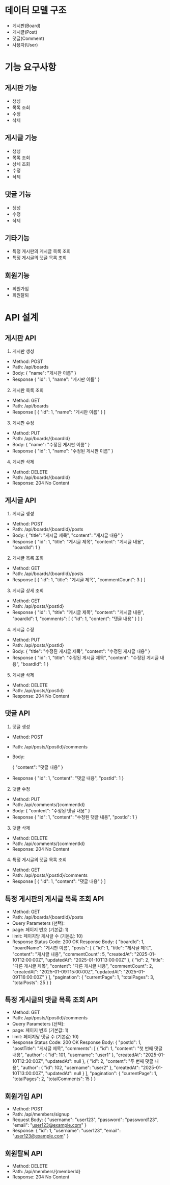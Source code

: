 # 데이터 모델 구조
- 게시판(Board)
- 게시글(Post)
- 댓글(Comment)
- 사용자(User)
# 기능 요구사항
## 게시판 기능
- 생성
- 목록 조회
- 수정
- 삭제
## 게시글 기능
- 생성
- 목록 조회
- 상세 조회
- 수정
- 삭제
## 댓글 기능
- 생성
- 수정
- 삭제

## 기타기능
- 특정 게시판의 게시글 목록 조회
- 특정 게시글의 댓글 목록 조회

## 회원기능
- 회원가입
- 회원탈퇴

# API 설계
## 게시판 API
1. 게시판 생성
- Method: POST
- Path: /api/boards
- Body:
{
"name": "게시판 이름"
}
- Response
{
"id": 1,
"name": "게시판 이름"
}

2. 게시판 목록 조회
- Method: GET
- Path: /api/boards
- Response
[
{
"id": 1,
"name": "게시판 이름"
}
]
3. 게시판 수정
- Method: PUT
- Path: /api/boards/{boardId}
- Body:
{
"name": "수정된 게시판 이름"
}
- Response
{
"id": 1,
"name": "수정된 게시판 이름"
}
4. 게시판 삭제
- Method: DELETE
- Path: /api/boards/{boardId}
- Response: 204 No Content

## 게시글 API
1. 게시글 생성
- Method: POST
- Path: /api/boards/{boardId}/posts
- Body:
{
"title": "게시글 제목",
"content": "게시글 내용"
}
- Response
{
"id": 1,
"title": "게시글 제목",
"content": "게시글 내용",
"boardId": 1
}
2. 게시글 목록 조회
- Method: GET
- Path: /api/boards/{boardId}/posts
- Response
[
{
"id": 1,
"title": "게시글 제목",
"commentCount": 3
}
]
3. 게시글 상세 조회
- Method: GET
- Path: /api/posts/{postId}
- Response
{
"id": 1,
"title": "게시글 제목",
"content": "게시글 내용",
"boardId": 1,
"comments": [
{
"id": 1,
"content": "댓글 내용"
}
]
}
4. 게시글 수정
- Method: PUT
- Path: /api/posts/{postId}
- Body:
{
"title": "수정된 게시글 제목",
"content": "수정된 게시글 내용"
}
- Response
{
"id": 1,
"title": "수정된 게시글 제목",
"content": "수정된 게시글 내용",
"boardId": 1
}
5. 게시글 삭제
- Method: DELETE
- Path: /api/posts/{postId}
- Response: 204 No Content

## 댓글 API
1. 댓글 생성
- Method: POST
- Path: /api/posts/{postId}/comments
- Body:
 
  {
  "content": "댓글 내용"
  }
- Response
  {
  "id": 1,
  "content": "댓글 내용",
  "postId": 1
  }
2. 댓글 수정
- Method: PUT
- Path: /api/comments/{commentId}
- Body: 
  {
  "content": "수정된 댓글 내용"
  }
- Response
  {
  "id": 1,
  "content": "수정된 댓글 내용",
  "postId": 1
  }
3. 댓글 삭제
- Method: DELETE
- Path: /api/comments/{commentId}
- Response: 204 No Content
4. 특정 게시글의 댓글 목록 조회
- Method: GET
- Path: /api/posts/{postId}/comments
- Response
  [
  {
  "id": 1,
  "content": "댓글 내용"
  }
  ]

## 특정 게시판의 게시글 목록 조회 API
- Method: GET
- Path: /api/boards/{boardId}/posts
- Query Parameters (선택):
- page: 페이지 번호 (기본값: 1)
- limit: 페이지당 게시글 수 (기본값: 10)
- Response
Status Code: 200 OK
Response Body:
{
"boardId": 1,
"boardName": "게시판 이름",
"posts": [
{
"id": 1,
"title": "게시글 제목",
"content": "게시글 내용",
"commentCount": 5,
"createdAt": "2025-01-10T12:00:00Z",
"updatedAt": "2025-01-10T13:00:00Z"
},
{
"id": 2,
"title": "다른 게시글 제목",
"content": "다른 게시글 내용",
"commentCount": 2,
"createdAt": "2025-01-09T15:00:00Z",
"updatedAt": "2025-01-09T16:00:00Z"
}
],
"pagination": {
"currentPage": 1,
"totalPages": 3,
"totalPosts": 25
}
}
## 특정 게시글의 댓글 목록 조회 API
- Method: GET
- Path: /api/posts/{postId}/comments
- Query Parameters (선택):
- page: 페이지 번호 (기본값: 1)
- limit: 페이지당 댓글 수 (기본값: 10)
- Response
Status Code: 200 OK
Response Body:
{
"postId": 1,
"postTitle": "게시글 제목",
"comments": [
{
"id": 1,
"content": "첫 번째 댓글 내용",
"author": {
"id": 101,
"username": "user1"
},
"createdAt": "2025-01-10T12:30:00Z",
"updatedAt": null
},
{
"id": 2,
"content": "두 번째 댓글 내용",
"author": {
"id": 102,
"username": "user2"
},
"createdAt": "2025-01-10T13:00:00Z",
"updatedAt": null
}
],
"pagination": {
"currentPage": 1,
"totalPages": 2,
"totalComments": 15
}
}
## 회원가입 API
- Method: POST
- Path: /api/members/signup
- Request Body:
{
"username": "user123",
"password": "password123",
"email": "user123@example.com"
}
- Response:
{
"id": 1,
"username": "user123",
"email": "user123@example.com"
}

## 회원탈퇴 API
- Method: DELETE
- Path: /api/members/{memberId}
- Response: 204 No Content